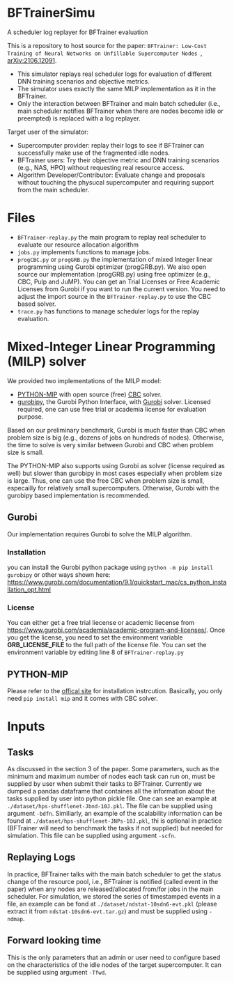 # BFTrainerSimu
A scheduler log replayer for BFTrainer evaluation

This is a repository to host source for the paper: `BFTrainer: Low-Cost Training of Neural Networks on Unfillable Supercomputer Nodes `, [arXiv:2106.12091](https://arxiv.org/abs/2106.12091).

- This simulator replays real scheduler logs for evaluation of different DNN training scenarios and objective metrics. 
- The simulator uses exactly the same MILP implementation as it in the BFTrainer.
- Only the interaction between BFTrainer and main batch scheduler (i.e., main scheduler notifies BFTrainer when there are nodes become idle or preempted) is replaced with a log replayer. 

Target user of the simulator:

- Supercomputer provider: replay their logs to see if BFTrainer can successfully make use of the fragmented idle nodes. 
- BFTrainer users: Try their objective metric and DNN training scenarios (e.g., NAS, HPO) without requesting real resource access.
- Algorithm Developer/Contributor: Evaluate change and proposals without touching the physucal supercomputer and requiring support from the main scheduler.



# Files

- `BFTrainer-replay.py` the main program to replay real scheduler to evaluate our resource allocation algorithm 
- `jobs.py` implements functions to manage jobs.
- `progCBC.py` or `progGRB.py` the implementation of mixed Integer linear programming using Gurobi optimizer (progGRB.py). We also open source our implementation (progGRB.py) using free optimizer (e.g., CBC, Pulp and JuMP). You can get an Trial Licenses or Free Academic Licenses from Gurobi if you want to run the current version. You need to adjust the import source in the `BFTrainer-replay.py` to use the CBC based solver.
- `trace.py` has functions to manage scheduler logs for the replay evaluation.



# Mixed-Integer Linear Programming (MILP) solver

We provided two implementations of the MILP model:
- [PYTHON-MIP](https://www.python-mip.com) with open source (free) [CBC](https://github.com/coin-or/Cbc) solver.
- [gurobipy](https://www.gurobi.com/documentation/9.1/quickstart_mac/cs_grbpy_the_gurobi_python.html), the Gurobi Python Interface, with [Gurobi](https://www.gurobi.com) solver. Licensed required, one can use free trial or academia license for evaluation purpose.

Based on our preliminary benchmark, Gurobi is much faster than CBC when problem size is big (e.g., dozens of jobs on hundreds of nodes).
Otherwise, the time to solve is very similar between Gurobi and CBC when problem size is small.<br>

The PYTHON-MIP also supports using Gurobi as solver (license required as well) but slower than gurobipy in most cases especially when problem size is large.
Thus, one can use the free CBC when problem size is small, especailly for relatively small supercomputers. 
Otherwise, Gurobi with the gurobipy based implementation is recommended.

## Gurobi 

Our implementation requires Gurobi to solve the MILP algorithm. 
### Installation 
you can install the Gurobi python package using `python -m pip install gurobipy` or other ways shown here: https://www.gurobi.com/documentation/9.1/quickstart_mac/cs_python_installation_opt.html

### License 
You can either get a free trial liecense or academic liecense from https://www.gurobi.com/academia/academic-program-and-licenses/.
Once you get the license, you need to set the environment variable **GRB_LICENSE_FILE** to the full path of the license file.
You can set the environment variable by editing line 8 of `BFTrainer-replay.py`

## PYTHON-MIP
Please refer to the [offical site](https://python-mip.readthedocs.io/en/latest/install.html) for installation instrcution. Basically, you only need `pip install mip` and it comes with CBC solver.



# Inputs

## Tasks
As discussed in the section 3 of the paper. Some parameters, such as the minimum and maximum number of nodes each task can run on, must be supplied by user when submit their tasks to BFTrainer. Currently we dumped a pandas dataframe that containes all the information about the tasks supplied by user into python pickle file. One can see an example at `./dataset/hps-shufflenet-Jbnd-10J.pkl`. The file can be supplied using argument `-bdfn`.
Similiarly, an example of the scalability information can be found at `./dataset/hps-shufflenet-JNPs-10J.pkl`, thi is optional in practice (BFTrainer will need to benchmark the tasks if not supplied) but needed for simulation. This file can be supplied using argument `-scfn`.

## Replaying Logs
In practice, BFTrainer talks with the main batch scheduler to get the status change of the resource pool, i.e., BFTrainer is notified (called event in the paper) when any nodes are released/allocated from/for jobs in the main scheduler.
For simulation, we stored the series of timestamped events in a file, an example can be fond at `./dataset/ndstat-10sdn6-evt.pkl` (please extract it from `ndstat-10sdn6-evt.tar.gz`) and must be supplied using `-ndmap`.

## Forward looking time
This is the only parameters that an admin or user need to configure based on the characteristics of the idle nodes of the target supercomputer. 
It can be supplied using argument `-Tfwd`.
